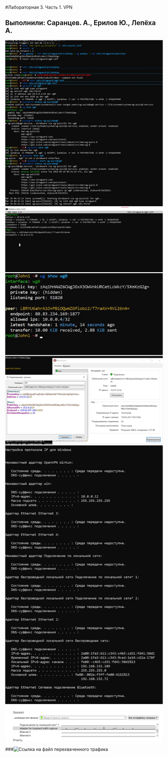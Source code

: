 #Лабораторная 3. Часть 1. VPN
## Выполнили: Саранцев. А., Ерилов Ю., Лепёха А.

![1.jpg](https://github.com/Urezzzer/compiler/blob/master/1.jpg)
![1.jpg](https://github.com/Urezzzer/compiler/blob/master/2.jpg)
![1.jpg](https://github.com/Urezzzer/compiler/blob/master/2.5.jpg)
![1.jpg](https://github.com/Urezzzer/compiler/blob/master/3.jpg)
![1.jpg](https://github.com/Urezzzer/compiler/blob/master/4.jpg)
![1.jpg](https://github.com/Urezzzer/compiler/blob/master/5.jpg)

###![Ссылка на файл перехваченного трафика](https://github.com/Urezzzer/compiler/blob/master/wireguard.pcapng)
